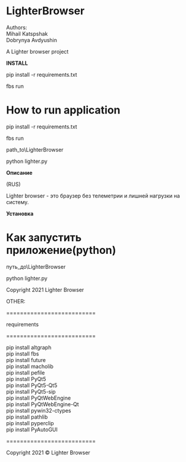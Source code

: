 # LighterBrowser

Authors: <br/>
Mihail Katspshak <br/>
Dobrynya Avdyushin <br/>

A Lighter browser project

<b>INSTALL</b>

pip install -r requirements.txt

fbs run

# How to run application

pip install -r requirements.txt

fbs run


path_to\LighterBrowser

python lighter.py


<b>Описание</b>

(RUS)

Lighter browser - это браузер без телеметрии и лишней нагрузки на систему.

<b>Установка</b>

# Как запустить приложение(python)

путь_до\LighterBrowser

python lighter.py


Copyright 2021 Lighter Browser


OTHER:

==========================

requirements

==========================

pip install altgraph  <br/>
pip install fbs <br/>
pip install future <br/>
pip install macholib <br/>
pip install pefile <br/>
pip install PyQt5 <br/>
pip install PyQt5-Qt5 <br/>
pip install PyQt5-sip <br/>
pip install PyQtWebEngine <br/>
pip install PyQtWebEngine-Qt <br/>
pip install pywin32-ctypes <br/>
pip install pathlib <br/>
pip install pyperclip <br/>
pip install PyAutoGUI <br/>

==========================

Copyright 2021 © Lighter Browser

